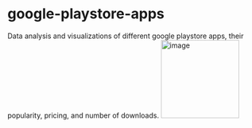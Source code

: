 # google-playstore-apps
Data analysis and visualizations of different google playstore apps, their popularity, pricing, and number of downloads.
[<img width="157" alt="image" src="https://user-images.githubusercontent.com/98466796/236617330-ec618b89-9ded-4dcf-9618-9a592350a079.png">](https://drive.google.com/file/d/157wpAU97dC4dMaiOJzePxXas1cu6Cvi9/view?usp=sharing)
